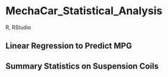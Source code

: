 # MechaCar_Statistical_Analysis
R, RStudio

## Linear Regression to Predict MPG

## Summary Statistics on Suspension Coils
